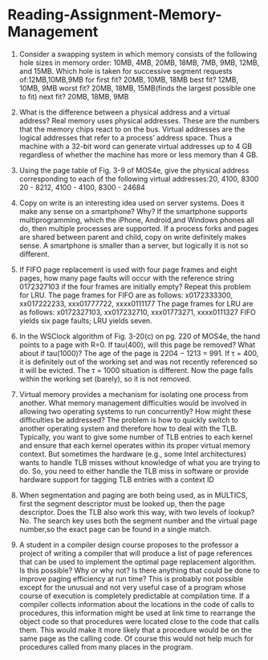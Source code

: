 # Reading-Assignment-Memory-Management
1) Consider a swapping system in which memory consists of the following hole sizes in memory order: 10MB, 4MB, 20MB, 18MB, 7MB, 9MB, 12MB, and 15MB. Which hole is taken for successive segment requests of:12MB,10MB,9MB for first fit? 20MB, 10MB, 18MB
    best fit? 12MB, 10MB, 9MB
    worst fit? 20MB, 18MB, 15MB(finds the largest possible one to fit)
    next fit? 20MB, 18MB, 9MB

2) What is the difference between a physical address and a virtual address?
    Real memory uses physical addresses. These are the numbers that the memory chips react to on the bus. Virtual addresses are the logical addresses that refer to a process’ address space. Thus a machine with a 32-bit word can generate virtual addresses up to 4 GB regardless of whether the machine has more or less memory than 4 GB.

3) Using the page table of Fig. 3-9 of MOS4e, give the physical address corresponding to each of the following virtual addresses:20, 4100, 8300
    20 - 8212, 4100 - 4100, 8300 - 24684

4) Copy on write is an interesting idea used on server systems. Does it make any sense on a smartphone? Why?
    If the smartphone supports multiprogramming, which the iPhone, Android,and Windows phones all do, then multiple processes are supported. If a process forks and pages are shared between parent and child, copy on write definitely makes sense. A smartphone is smaller than a server, but logically it is not so different.

5) If FIFO page replacement is used with four page frames and eight pages, how many page faults will occur with the reference string 0172327103 if the four frames are initially empty? Repeat this problem for LRU.
    The page frames for FIFO are as follows:
    x0172333300, xx017222233, xxx01777722, xxxx0111177
    The page frames for LRU are as follows:
    x0172327103, xx017232710, xxx01773271, xxxx0111327
    FIFO yields six page faults; LRU yields seven.

6) In the WSClock algorithm of Fig. 3-20(c) on pg. 220 of MOS4e, the hand points to a page with R=0. If tau(400), will this page be removed? What about if tau(1000)?
    The age of the page is 2204 − 1213 = 991. If τ = 400, it is definitely out of the working set and was not recently referenced so it will be evicted. The τ = 1000 situation is different. Now the page falls within the working set (barely), so it is not removed.

7) Virtual memory provides a mechanism for isolating one process from another. What memory management difficulties would be involved in allowing two operating systems to run concurrently? How might these difficulties be addressed?
     The problem is how to quickly switch to another operating system and therefore how to deal with the TLB. Typically, you want to give some number of TLB entries to each kernel and ensure that each kernel operates within its proper virtual memory context. But sometimes the hardware (e.g., some Intel architectures) wants to handle TLB misses without knowledge of what you are trying to do. So, you need to either handle the TLB miss in software or provide hardware support for tagging TLB entries with a context ID

8) When segmentation and paging are both being used, as in MULTICS, first the segment descriptor must be looked up, then the page descriptor. Does the TLB also work this way, with two levels of lookup?
    No. The search key uses both the segment number and the virtual page number,so the exact page can be found in a single match.

9) A student in a compiler design course proposes to the professor a project of writing a compiler that will produce a list of page references that can be used to implement the optimal page replacement algorithm. Is this possible? Why or why not? Is there anything that could be done to improve paging efficiency at run time?
    This is probably not possible except for the unusual and not very useful case of a program whose course of execution is completely predictable at compilation time. If a compiler collects information about the locations in the code of calls to procedures, this information might be used at link time to rearrange the object code so that procedures were located close to the code that calls them. This would make it more likely that a procedure would be on the same page as the calling code. Of course this would not help much for procedures called from many places in the program.